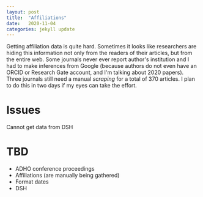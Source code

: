 ```yaml
---
layout: post
title:  "Affiliations"
date:   2020-11-04 
categories: jekyll update
---
```

Getting affiliation data is quite hard. Sometimes it looks like researchers are hiding this information not only from the readers of their articles, but from the entire web. Some journals never ever report author's institution and I had to make inferences from Google (because authors do not even have an ORCID or Research Gate account, and I'm talking about 2020 papers). 
Three journals still need a manual *scraping* for a total of 370 articles. I plan to do this in two days if my eyes can take the effort. 

# Issues
Cannot get data from DSH

# TBD
- ADHO conference proceedings
- Affiliations (are manually being gathered)
- Format dates
- DSH 





 